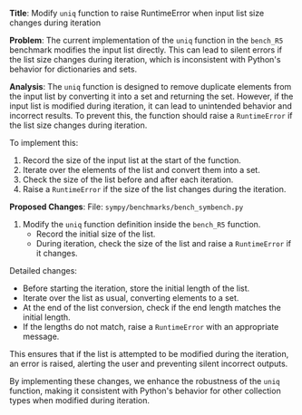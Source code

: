 **Title**: Modify `uniq` function to raise RuntimeError when input list size changes during iteration

**Problem**: The current implementation of the `uniq` function in the `bench_R5` benchmark modifies the input list directly. This can lead to silent errors if the list size changes during iteration, which is inconsistent with Python's behavior for dictionaries and sets.

**Analysis**: 
The `uniq` function is designed to remove duplicate elements from the input list by converting it into a set and returning the set. However, if the input list is modified during iteration, it can lead to unintended behavior and incorrect results. To prevent this, the function should raise a `RuntimeError` if the list size changes during iteration.

To implement this:
1. Record the size of the input list at the start of the function.
2. Iterate over the elements of the list and convert them into a set.
3. Check the size of the list before and after each iteration. 
4. Raise a `RuntimeError` if the size of the list changes during the iteration.

**Proposed Changes**:
File: `sympy/benchmarks/bench_symbench.py`

1. Modify the `uniq` function definition inside the `bench_R5` function.
   - Record the initial size of the list.
   - During iteration, check the size of the list and raise a `RuntimeError` if it changes.

Detailed changes:
- Before starting the iteration, store the initial length of the list.
- Iterate over the list as usual, converting elements to a set.
- At the end of the list conversion, check if the end length matches the initial length.
- If the lengths do not match, raise a `RuntimeError` with an appropriate message.

This ensures that if the list is attempted to be modified during the iteration, an error is raised, alerting the user and preventing silent incorrect outputs.

By implementing these changes, we enhance the robustness of the `uniq` function, making it consistent with Python's behavior for other collection types when modified during iteration.